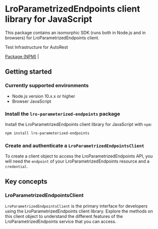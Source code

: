 # LroParametrizedEndpoints client library for JavaScript

This package contains an isomorphic SDK (runs both in Node.js and in browsers) for LroParametrizedEndpoints client.

Test Infrastructure for AutoRest

[Package (NPM)](https://www.npmjs.com/package/lro-parameterized-endpoints) |

## Getting started

### Currently supported environments

- Node.js version 10.x.x or higher
- Browser JavaScript


### Install the `lro-parameterized-endpoints` package

Install the LroParametrizedEndpoints client library for JavaScript with `npm`:

```bash
npm install lro-parameterized-endpoints
```

### Create and authenticate a `LroParametrizedEndpointsClient`

To create a client object to access the LroParametrizedEndpoints API, you will need the `endpoint` of your LroParametrizedEndpoints resource and a `credential`.
## Key concepts

### LroParametrizedEndpointsClient

`LroParametrizedEndpointsClient` is the primary interface for developers using the LroParametrizedEndpoints client library. Explore the methods on this client object to understand the different features of the LroParametrizedEndpoints service that you can access.

